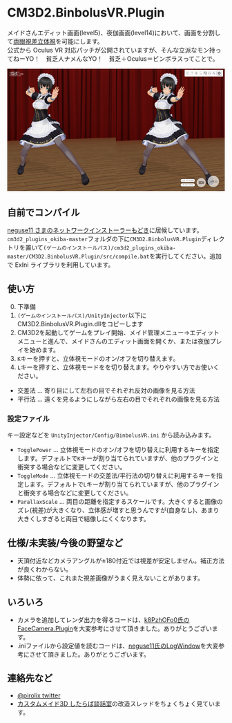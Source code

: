 # CM3D2.BinbolusVR.Plugin
メイドさんエディット画面(level5)、夜伽画面(level14)において、画面を分割して[両眼視差立体視](https://ja.wikipedia.org/wiki/%E7%AB%8B%E4%BD%93%E8%A6%96)を可能にします。  
公式から Oculus VR 対応パッチが公開されていますが、そんな立派なモン持ってねーYO！　貧乏人ナメんなYO！　貧乏＋Oculus＝ビンボラスってことで。

![交差法の画像サンプル](https://raw.githubusercontent.com/pirolix/CM3D2.BinbolusVR.Plugin/master/sample_cross1.png) 

## 自前でコンパイル
[neguse11 さまのネットワークインストーラーもどき](https://github.com/neguse11/cm3d2_plugins_okiba)に居候しています。
`cm3d2_plugins_okiba-master`フォルダの下に`CM3D2.BinbolusVR.Plugin`ディレクトリを置いて`(ゲームのインストールパス)/cm3d2_plugins_okiba-master/CM3D2.BinbolusVR.Plugin/src/compile.bat`を実行してください。追加で ExIni ライブラリを利用しています。

## 使い方
0. 下準備
  1. `(ゲームのインストールパス)/UnityInjector`以下にCM3D2.BinbolusVR.Plugin.dllをコピーします
1. CM3D2を起動してゲームをプレイ開始、メイド管理メニュー→エディットメニューと進んで、メイドさんのエディット画面を開くか、または夜伽プレイを始めます。
2. `K`キーを押すと、立体視モードのオン/オフを切り替えます。
3. `L`キーを押すと、立体視モードをを切り替えます。やりやすい方でお使いください。
  * 交差法 … 寄り目にして左右の目でそれぞれ反対の画像を見る方法
  * 平行法 … 遠くを見るようにしながら左右の目でそれぞれの画像を見る方法

### 設定ファイル
キー設定などを `UnityInjector/Config/BinbolusVR.ini` から読み込みます。 

* `TogglePower` … 立体視モードのオン/オフを切り替えに利用するキーを指定します。デフォルトで`K`キーが割り当てられていますが、他のプラグインと衝突する場合などに変更してください。
* `ToggleMode` … 立体視モードの交差法/平行法の切り替えに利用するキーを指定します。デフォルトで`L`キーが割り当てられていますが、他のプラグインと衝突する場合などに変更してください。
* `ParallaxScale` … 両目の距離を指定するスケールです。大きくすると画像のズレ(視差)が大きくなり、立体感が増すと思うんですが(自身なし)、あまり大きくしすぎると両目で結像しにくくなります。

## 仕様/未実装/今後の野望など
* 天頂付近などカメラアングルが±180付近では視差が安定しません。補正方法が良くわからない。
* 体勢に依って、これまた視差画像がうまく見えないことがあります。

## いろいろ
* カメラを追加してレンダ出力を得るコードは、[k8PzhOFo0氏のFaceCamera.Plugin](https://github.com/k8PzhOFo0/CM3D2FaceCamera)を大変参考にさせて頂きました。ありがとうございます。
* .iniファイルから設定値を読むコードは、[neguse11氏のLogWindow](https://github.com/neguse11/cm3d2_plugins_okiba/tree/develop/LogWindow)を大変参考にさせて頂きました。ありがとうございます。

## 連絡先など
*  [@pirolix twitter](https://twitter.com/pirolix)
*  [カスタムメイド3D したらば談話室](http://jbbs.shitaraba.net/game/55179/)の改造スレッドをちょくちょく見ています。
